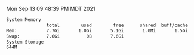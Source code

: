 Mon Sep 13 09:48:39 PM MDT 2021
```bash
System Memory
               total        used        free      shared  buff/cache   available
Mem:           7.7Gi       1.0Gi       5.1Gi       1.0Mi       1.5Gi       6.3Gi
Swap:          7.6Gi          0B       7.6Gi
System Storage
644M	.
```
